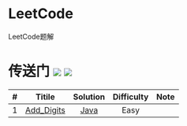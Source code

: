 # LeetCode
LeetCode题解

# 传送门  ![](https://img.shields.io/badge/language-Java-blue.svg) ![](https://img.shields.io/badge/license-MIT-yellow.svg)



| # | Titile | Solution | Difficulty | Note
| - | :-: |:-: | :-: | -: | 
|1  | [Add_Digits](https://leetcode-cn.com/problems/two-sum/description/) |  [Java](./Java/Two_Sum/src/com/sise/Solution.java)  |Easy|  |


